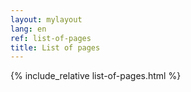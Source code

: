 ```yaml
---
layout: mylayout
lang: en
ref: list-of-pages
title: List of pages
---
```


{% include_relative list-of-pages.html %}
